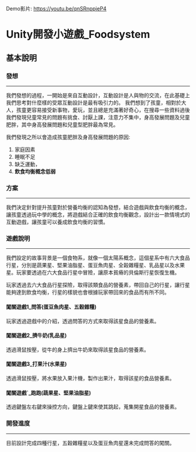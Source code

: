 Demo影片: https://youtu.be/qnSRnppjeP4
# Unity開發小遊戲_Foodsystem
## 基本說明

### 發想
---
我們發想的過程，一開始是來自互動設計，互動設計是人與物的交流，在此基礎上我們思考對什麼樣的受眾互動設計是最有吸引力的。
我們想到了孩童，相對於大人，孩童更容易接受新事物，愛玩，並且總是充滿著好奇心，在搜尋一些資料過後我們發現兒童常見的問題有挑食、討厭上課，注意力不集中，身高發展問題及兒童肥胖，其中身高發展問題和兒童型肥胖最為常見。

我們發現之所以會造成孩童肥胖及身高發展問題的原因:
1. 家庭因素
2. 睡眠不足
3. 缺乏運動，
4. **飲食均衡概念低弱**

### 方案
---
我們決定針對提升孩童對於營養均衡的認知為發想，結合遊戲與飲食均衡的概念，讓孩童透過玩中學的概念，將遊戲結合正確的飲食均衡觀念，設計出一款情境式的互動遊戲，讓孩童可以養成飲食均衡的習慣。

### 遊戲說明
---
我們設定的故事背景是一個食物系，就像一個太陽系概念，這個星系中有六大食品行星，分別是蔬果星、堅果油脂星、蛋豆魚肉星、全榖雜糧星、乳品星以及水果星。玩家要透過在六大食品行星中冒險，讓原本貧瘠的貝倫斯行星恢復生機。

玩家透過去六大食品行星探險，取得該類食品的營養素，帶回自己的行星，讓行星能夠達到飲食均衡，行星的樣貌也會根據玩家帶回來的食品而有所不同。


#### 闖關遊戲1_問答(蛋豆魚肉星、五穀雜糧)
玩家透過遊戲中的介紹，透過問答的方式來取得該星食品的營養素。
#### 闖關遊戲2_擠牛奶(乳品星)
透過滑鼠按壓，從牛的身上擠出牛奶來取得該星食品的營養素。
#### 闖關遊戲3_打果汁(水果星)
透過滑鼠按壓，將水果放入果汁機，製作出果汁，取得該星的食品營養素。
#### 闖關遊戲ˋ_跑跑(蔬果星、堅果油脂星)
透過鍵盤左右鍵來操控方向，鍵盤上鍵來使其跳起，蒐集開星食品的營養素。


### 開發進度
---
目前設計完成四種行星，五穀雜糧星以及蛋豆魚肉星還未完成問答的闖關。

